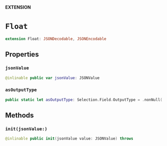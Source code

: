 **EXTENSION**

# `Float`
```swift
extension Float: JSONDecodable, JSONEncodable
```

## Properties
### `jsonValue`

```swift
@inlinable public var jsonValue: JSONValue
```

### `asOutputType`

```swift
public static let asOutputType: Selection.Field.OutputType = .nonNull(.scalar(Float.self))
```

## Methods
### `init(jsonValue:)`

```swift
@inlinable public init(jsonValue value: JSONValue) throws
```
